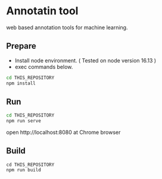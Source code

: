 # Annotatin tool
 web based annotation tools for machine learning.

 ## Prepare
- Install node environment. ( Tested on node version 16.13 )
- exec commands below.
 ```bash
 cd THIS_REPOSITORY
 npm install
 ```

 ## Run
 ```bash
 cd THIS_REPOSITORY
 npm run serve

 ```
 open http://localhost:8080 at Chrome browser


 ## Build
 ```
 cd THIS_REPOSITORY
 npm run build
 ```